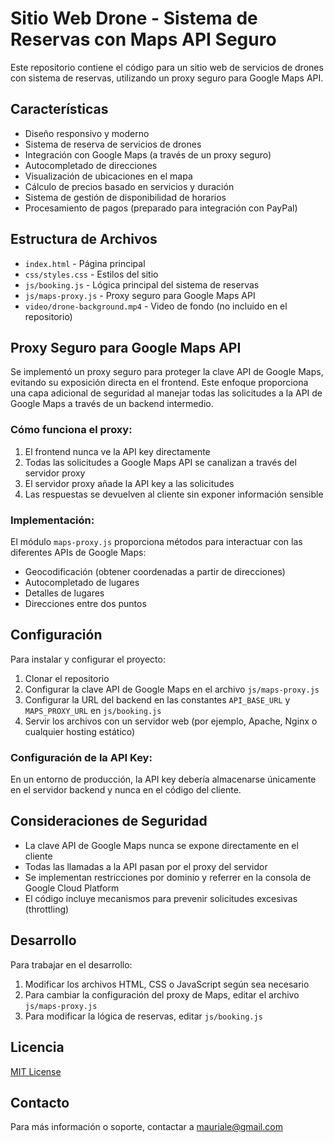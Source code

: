 # Sitio Web Drone - Sistema de Reservas con Maps API Seguro

Este repositorio contiene el código para un sitio web de servicios de drones con sistema de reservas, utilizando un proxy seguro para Google Maps API.

## Características

- Diseño responsivo y moderno
- Sistema de reserva de servicios de drones
- Integración con Google Maps (a través de un proxy seguro)
- Autocompletado de direcciones
- Visualización de ubicaciones en el mapa
- Cálculo de precios basado en servicios y duración
- Sistema de gestión de disponibilidad de horarios
- Procesamiento de pagos (preparado para integración con PayPal)

## Estructura de Archivos

- `index.html` - Página principal
- `css/styles.css` - Estilos del sitio
- `js/booking.js` - Lógica principal del sistema de reservas
- `js/maps-proxy.js` - Proxy seguro para Google Maps API
- `video/drone-background.mp4` - Video de fondo (no incluido en el repositorio)

## Proxy Seguro para Google Maps API

Se implementó un proxy seguro para proteger la clave API de Google Maps, evitando su exposición directa en el frontend. Este enfoque proporciona una capa adicional de seguridad al manejar todas las solicitudes a la API de Google Maps a través de un backend intermedio.

### Cómo funciona el proxy:

1. El frontend nunca ve la API key directamente
2. Todas las solicitudes a Google Maps API se canalizan a través del servidor proxy
3. El servidor proxy añade la API key a las solicitudes
4. Las respuestas se devuelven al cliente sin exponer información sensible

### Implementación:

El módulo `maps-proxy.js` proporciona métodos para interactuar con las diferentes APIs de Google Maps:

- Geocodificación (obtener coordenadas a partir de direcciones)
- Autocompletado de lugares
- Detalles de lugares
- Direcciones entre dos puntos

## Configuración

Para instalar y configurar el proyecto:

1. Clonar el repositorio
2. Configurar la clave API de Google Maps en el archivo `js/maps-proxy.js`
3. Configurar la URL del backend en las constantes `API_BASE_URL` y `MAPS_PROXY_URL` en `js/booking.js`
4. Servir los archivos con un servidor web (por ejemplo, Apache, Nginx o cualquier hosting estático)

### Configuración de la API Key:

En un entorno de producción, la API key debería almacenarse únicamente en el servidor backend y nunca en el código del cliente.

## Consideraciones de Seguridad

- La clave API de Google Maps nunca se expone directamente en el cliente
- Todas las llamadas a la API pasan por el proxy del servidor
- Se implementan restricciones por dominio y referrer en la consola de Google Cloud Platform
- El código incluye mecanismos para prevenir solicitudes excesivas (throttling)

## Desarrollo

Para trabajar en el desarrollo:

1. Modificar los archivos HTML, CSS o JavaScript según sea necesario
2. Para cambiar la configuración del proxy de Maps, editar el archivo `js/maps-proxy.js`
3. Para modificar la lógica de reservas, editar `js/booking.js`

## Licencia

[MIT License](LICENSE)

## Contacto

Para más información o soporte, contactar a [mauriale@gmail.com](mailto:mauriale@gmail.com)